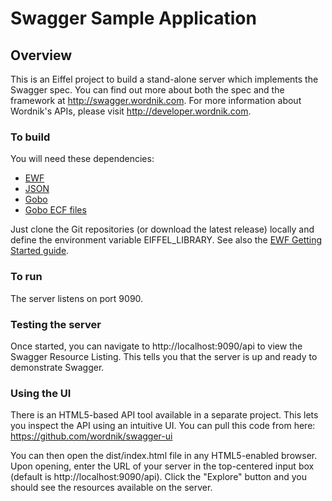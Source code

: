 # Swagger Sample Application

## Overview

This is an Eiffel project to build a stand-alone server which implements the Swagger spec.  You can find out
more about both the spec and the framework at http://swagger.wordnik.com.  For more information
about Wordnik's APIs, please visit http://developer.wordnik.com.

### To build

You will need these dependencies:
* [EWF](https://github.com/EiffelWebFramework/EWF)
* [JSON](https://github.com/eiffelhub/json)
* [Gobo](https://github.com/gobo-eiffel/gobo)
* [Gobo ECF files](https://github.com/oligot/gobo-ecf)

Just clone the Git repositories (or download the latest release) locally and define the environment variable
EIFFEL_LIBRARY. See also the [EWF Getting Started guide](http://eiffelwebframework.github.io/EWF/getting-started/).

### To run

The server listens on port 9090.

### Testing the server

Once started, you can navigate to http://localhost:9090/api to view the Swagger Resource Listing.
This tells you that the server is up and ready to demonstrate Swagger.

### Using the UI

There is an HTML5-based API tool available in a separate project.  This lets you inspect the API using an
intuitive UI.  You can pull this code from here:  https://github.com/wordnik/swagger-ui

You can then open the dist/index.html file in any HTML5-enabled browser.  Upon opening, enter the
URL of your server in the top-centered input box (default is http://localhost:9090/api).  Click the "Explore"
button and you should see the resources available on the server.
